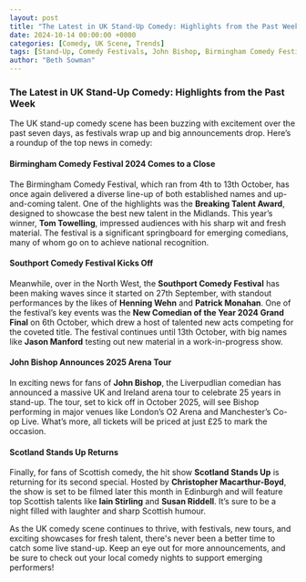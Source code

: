 ```yaml
---
layout: post
title: "The Latest in UK Stand-Up Comedy: Highlights from the Past Week"
date: 2024-10-14 00:00:00 +0000
categories: [Comedy, UK Scene, Trends]
tags: [Stand-Up, Comedy Festivals, John Bishop, Birmingham Comedy Festival, Southport Comedy Festival]
author: "Beth Sowman"
---
```


### **The Latest in UK Stand-Up Comedy: Highlights from the Past Week**

The UK stand-up comedy scene has been buzzing with excitement over the past
seven days, as festivals wrap up and big announcements drop. Here’s a
roundup of the top news in comedy:

#### **Birmingham Comedy Festival 2024 Comes to a Close**

The Birmingham Comedy Festival, which ran from 4th to 13th October, has once
again delivered a diverse line-up of both established names and
up-and-coming talent. One of the highlights was the **Breaking Talent
Award**, designed to showcase the best new talent in the Midlands. This
year’s winner, **Tom Towelling**, impressed audiences with his sharp wit
and fresh material. The festival is a significant springboard for emerging
comedians, many of whom go on to achieve national
recognition.

#### **Southport Comedy Festival Kicks Off**

Meanwhile, over in the North West, the **Southport Comedy Festival** has
been making waves since it started on 27th September, with standout
performances by the likes of **Henning Wehn** and **Patrick Monahan**. One
of the festival’s key events was the **New Comedian of the Year 2024 Grand
Final** on 6th October, which drew a host of talented new acts competing for
the coveted title. The festival continues until 13th October, with big names
like **Jason Manford** testing out new material in a work-in-progress
show.

#### **John Bishop Announces 2025 Arena Tour**

In exciting news for fans of **John Bishop**, the Liverpudlian comedian has
announced a massive UK and Ireland arena tour to celebrate 25 years in
stand-up. The tour, set to kick off in October 2025, will see Bishop
performing in major venues like London’s O2 Arena and Manchester’s Co-op
Live. What’s more, all tickets will be priced at just £25 to mark the
occasion.

#### **Scotland Stands Up Returns**

Finally, for fans of Scottish comedy, the hit show **Scotland Stands Up**
is returning for its second special. Hosted by **Christopher
Macarthur-Boyd**, the show is set to be filmed later this month in Edinburgh
and will feature top Scottish talents like **Iain Stirling** and **Susan
Riddell**. It’s sure to be a night filled with laughter and sharp Scottish
humour.

As the UK comedy scene continues to thrive, with festivals, new tours, and
exciting showcases for fresh talent, there's never been a better time to
catch some live stand-up. Keep an eye out for more announcements, and be sure
to check out your local comedy nights to support emerging performers!

